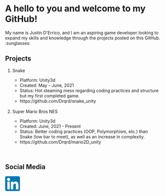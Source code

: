 <h1>A hello to you and welcome to my GitHub!</h1>
<body>
My name is Justin D'Errico, and I am an aspiring game developer looking to expand my skills and knowledge  
through the projects posted on this GitHub. :sunglasses:
</body>

<h2>Projects</h2>
<ol>
  <li>Snake</li>
  <ul>
    <li>Platform: Unity3d</li>
    <li>Created:  May - June, 2021</li>
    <li>Status: Hot steaming mess regarding coding practices and structure but my first completed game.</li>
    <li>https://github.com/Drqrd/snake_unity</li>
  </ul>
   &nbsp  
  <li>Super Mario Bros NES</li>
  <ul>
    <li>Platform: Unity3d</li>
    <li>Created: June, 2021 - Present</li>
    <li>Status: Better coding practices (OOP, Polymorphism, etc.) than Snake (low bar to meet), as well as an increase in complexity.</li>
    <li>https://github.com/Drqrd/mario2D_unity</li>
  </ul> 
</ol>
    &nbsp  
    &nbsp  
<h2>Social Media</h2>
<a href= "https://www.linkedin.com/in/justin-m-derrico">
<img src="linkedin_icon.png" alt="linkedin" width="48"/>
</a>
